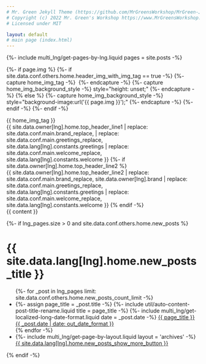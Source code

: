 ```yaml
---
# Mr. Green Jekyll Theme (https://github.com/MrGreensWorkshop/MrGreen-JekyllTheme)
# Copyright (c) 2022 Mr. Green's Workshop https://www.MrGreensWorkshop.com
# Licensed under MIT

layout: default
# main page (index.html)
---
```

{%- include multi_lng/get-pages-by-lng.liquid pages = site.posts -%}

{%- if page.img %}
  {%- if site.data.conf.others.home.header_img_with_img_tag == true -%}
    {%- capture home_img_tag -%} <img src="{{ page.img }}" alt=""/> {%- endcapture -%}
    {%- capture home_img_background_style -%} style="height: unset;" {%- endcapture -%}
  {% else %}
    {%- capture home_img_background_style -%} style="background-image:url('{{ page.img }}');" {%- endcapture -%}
  {%- endif -%}
{%- endif -%}

<div class="multipurpose-container home-heading-container">
  <div class="home-heading" {{ home_img_background_style }}>
    {{ home_img_tag }}
    <div class="home-heading-message">
      {{ site.data.owner[lng].home.top_header_line1
        | replace: site.data.conf.main.brand_replace, 
        | replace: site.data.conf.main.greetings_replace, site.data.lang[lng].constants.greetings
        | replace: site.data.conf.main.welcome_replace, site.data.lang[lng].constants.welcome }}
      {%- if site.data.owner[lng].home.top_header_line2 %}
        <br>
        {{ site.data.owner[lng].home.top_header_line2
          | replace: site.data.conf.main.brand_replace, site.data.owner[lng].brand
          | replace: site.data.conf.main.greetings_replace, site.data.lang[lng].constants.greetings
          | replace: site.data.conf.main.welcome_replace, site.data.lang[lng].constants.welcome }}
      {% endif -%}
    </div>
  </div>
  <div class="home-intro-text markdown-style">
    {{ content }}
  </div>
</div>

{%- if lng_pages.size > 0 and site.data.conf.others.home.new_posts %}
<div class="multipurpose-container new-posts-container">
  <h1>{{ site.data.lang[lng].home.new_posts_title }}</h1>
  <ul class="new-posts">
  {%- for _post in lng_pages limit: site.data.conf.others.home.new_posts_count_limit -%}
    <li>
      {%- assign page_title = _post.title -%}
      {%- include util/auto-content-post-title-rename.liquid title = page_title -%}
      {%- include multi_lng/get-localized-long-date-format.liquid date = _post.date -%}
      <a href="{{ site.baseurl }}{{ _post.url }}">{{ page_title }}
        <span>{{ _post.date | date: out_date_format }}</span>
      </a>
    </li>
  {% endfor -%}
    <li>
      {%- include multi_lng/get-page-by-layout.liquid layout = 'archives' -%}
      <a href="{{ site.baseurl }}{{ layout_page_obj.url }}">{{ site.data.lang[lng].home.new_posts_show_more_button }}</a>
    </li>
  </ul>
</div>
{% endif -%}
